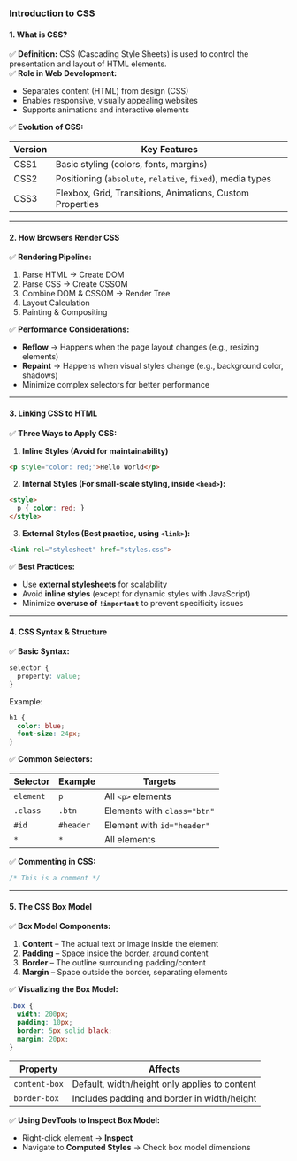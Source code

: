 ### **Introduction to CSS**

#### **1. What is CSS?**  

✅ **Definition:** CSS (Cascading Style Sheets) is used to control the presentation and layout of HTML elements.  
✅ **Role in Web Development:**  

- Separates content (HTML) from design (CSS)  
- Enables responsive, visually appealing websites  
- Supports animations and interactive elements  

✅ **Evolution of CSS:**  

| Version | Key Features |  
|---------|-------------|  
| CSS1 | Basic styling (colors, fonts, margins) |  
| CSS2 | Positioning (`absolute`, `relative`, `fixed`), media types |  
| CSS3 | Flexbox, Grid, Transitions, Animations, Custom Properties |  

---

#### **2. How Browsers Render CSS**  

✅ **Rendering Pipeline:**  

1. Parse HTML → Create DOM  
2. Parse CSS → Create CSSOM  
3. Combine DOM & CSSOM → Render Tree  
4. Layout Calculation  
5. Painting & Compositing  

✅ **Performance Considerations:**  

- **Reflow** → Happens when the page layout changes (e.g., resizing elements)  
- **Repaint** → Happens when visual styles change (e.g., background color, shadows)  
- Minimize complex selectors for better performance  

---

#### **3. Linking CSS to HTML**  

✅ **Three Ways to Apply CSS:**  

1. **Inline Styles (Avoid for maintainability)**  

```html
<p style="color: red;">Hello World</p>
```

2. **Internal Styles (For small-scale styling, inside `<head>`):**  

```html
<style>
  p { color: red; }
</style>
```

3. **External Styles (Best practice, using `<link>`):**  

```html
<link rel="stylesheet" href="styles.css">
```

✅ **Best Practices:**  

- Use **external stylesheets** for scalability  
- Avoid **inline styles** (except for dynamic styles with JavaScript)  
- Minimize **overuse of `!important`** to prevent specificity issues  

---

#### **4. CSS Syntax & Structure**  

✅ **Basic Syntax:**  

```css
selector {
  property: value;
}
```

Example:  

```css
h1 {
  color: blue;
  font-size: 24px;
}
```

✅ **Common Selectors:**  

| Selector | Example | Targets |  
|----------|---------|---------|  
| `element` | `p` | All `<p>` elements |  
| `.class` | `.btn` | Elements with `class="btn"` |  
| `#id` | `#header` | Element with `id="header"` |  
| `*` | `*` | All elements |  

✅ **Commenting in CSS:**  

```css
/* This is a comment */
```

---

#### **5. The CSS Box Model**  

✅ **Box Model Components:**  

1. **Content** – The actual text or image inside the element  
2. **Padding** – Space inside the border, around content  
3. **Border** – The outline surrounding padding/content  
4. **Margin** – Space outside the border, separating elements  

✅ **Visualizing the Box Model:**  

```css
.box {
  width: 200px;
  padding: 10px;
  border: 5px solid black;
  margin: 20px;
}
```

| Property | Affects |  
|----------|--------|  
| `content-box` | Default, width/height only applies to content |  
| `border-box` | Includes padding and border in width/height |  

✅ **Using DevTools to Inspect Box Model:**  

- Right-click element → **Inspect**  
- Navigate to **Computed Styles** → Check box model dimensions
